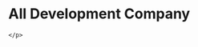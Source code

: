 <!DOCTYPE html>
<html>
  <head>
    <title>All Development Company</title>
  </head>
  <body>
    <h1>All Development Company</h1>
    <p>
    	
    </p>
  </body>
</html
